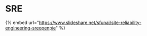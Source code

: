 # SRE



{% embed url="https://www.slideshare.net/sfunai/site-reliability-engineering-sreopenpie" %}



